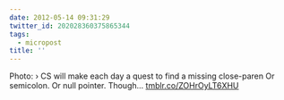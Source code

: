 ```yaml
---
date: 2012-05-14 09:31:29
twitter_id: 202028360375865344
tags:
  - micropost
title: ''
---
```


Photo: › CS will make each day a quest to find a missing close-paren Or semicolon. Or null pointer. Though... [tmblr.co/ZOHrOyLT6XHU](http://tmblr.co/ZOHrOyLT6XHU)
